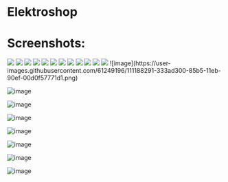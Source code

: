 # Elektroshop


# Screenshots:

<img src="https://user-images.githubusercontent.com/61249196/111186254-21583080-85b3-11eb-97fc-3a0da7ea0e12.png" />
<img src="https://user-images.githubusercontent.com/61249196/111186552-6bd9ad00-85b3-11eb-8dcf-b7ea00ba2942.png" />
<img src="https://user-images.githubusercontent.com/61249196/111186726-9592d400-85b3-11eb-82a3-17592a15038f.png" />
<img src="https://user-images.githubusercontent.com/61249196/111186805-a93e3a80-85b3-11eb-94ed-22db9daf2ba8.png" />
<img src="https://user-images.githubusercontent.com/61249196/111186874-bc510a80-85b3-11eb-8c26-09ffbff03145.png" />
<img src="https://user-images.githubusercontent.com/61249196/111187068-eefb0300-85b3-11eb-9f58-1d8b184e3aaf.png" />
<img src="https://user-images.githubusercontent.com/61249196/111187545-616be300-85b4-11eb-9ab0-e558d95611c2.png" />
<img src="https://user-images.githubusercontent.com/61249196/111187591-6af54b00-85b4-11eb-8fc4-029d944cba12.png" />
<img src="https://user-images.githubusercontent.com/61249196/111187948-d0e1d280-85b4-11eb-9cbd-7e142eed6751.png" />
<img src="https://user-images.githubusercontent.com/61249196/111188014-dfc88500-85b4-11eb-8a3c-9c27c197b39d.png" />
<img src="https://user-images.githubusercontent.com/61249196/111188109-f7077280-85b4-11eb-8412-a0d22b256537.png" />
<img src="https://user-images.githubusercontent.com/61249196/111188161-0981ac00-85b5-11eb-8b70-bad444beed37.png" />
![image](https://user-images.githubusercontent.com/61249196/111188291-333ad300-85b5-11eb-90ef-00d0f57771d1.png)

![image](https://user-images.githubusercontent.com/61249196/111188336-3df56800-85b5-11eb-938c-54458b90ba76.png)

![image](https://user-images.githubusercontent.com/61249196/111188490-62e9db00-85b5-11eb-9b12-221861ce21c7.png)

![image](https://user-images.githubusercontent.com/61249196/111188520-6aa97f80-85b5-11eb-9919-3939154e99ac.png)

![image](https://user-images.githubusercontent.com/61249196/111188593-80b74000-85b5-11eb-8f43-5ccd7860f102.png)

![image](https://user-images.githubusercontent.com/61249196/111188632-8b71d500-85b5-11eb-8f8d-b446a8b6c134.png)

![image](https://user-images.githubusercontent.com/61249196/111188729-a6dce000-85b5-11eb-89b2-977dbad32e4c.png)

![image](https://user-images.githubusercontent.com/61249196/111188756-ae03ee00-85b5-11eb-9ded-1d8d5d3f28e5.png)

